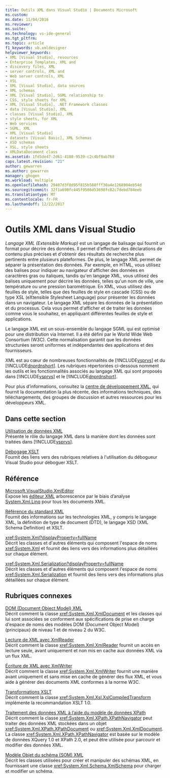 ```yaml
---
title: Outils XML dans Visual Studio | Documents Microsoft
ms.custom: 
ms.date: 11/04/2016
ms.reviewer: 
ms.suite: 
ms.technology: vs-ide-general
ms.tgt_pltfrm: 
ms.topic: article
f1_keywords: vb.xmldesigner
helpviewer_keywords:
- XML [Visual Studio], resources
- Enterprise Templates, XML and
- discovery files, XML
- server controls, XML and
- Web server controls, XML
- XSL
- XML [Visual Studio], data sources
- XML schemas
- XML [Visual Studio], SGML relationship to
- CSS, style sheets for XML
- XML [Visual Studio], .NET Framework classes
- data [Visual Studio], XML
- classes [Visual Studio], XML
- style sheets, for XML
- Web services
- SGML, XML
- XML [Visual Studio]
- datasets [Visual Basic], XML Schemas
- XSD schemas
- XSL, style sheets
- XMLDataDocument class
ms.assetid: 1fd5de47-2d61-4180-9539-c2c4bf9ab768
caps.latest.revision: "21"
author: gewarren
ms.author: gewarren
manager: ghogen
ms.workload: multiple
ms.openlocfilehash: 29407d3f8d95f815b588fff30a4e1268904eb54d
ms.sourcegitcommit: 32f1a690fc445f9586d53698fc82c7debd784eeb
ms.translationtype: MT
ms.contentlocale: fr-FR
ms.lasthandoff: 12/22/2017
---
```

# <a name="xml-tools-in-visual-studio"></a>Outils XML dans Visual Studio
*Langage XML (Extensible Markup)* est un langage de balisage qui fournit un format pour décrire des données. Il permet d'effectuer des déclarations de contenu plus précises et d'obtenir des résultats de recherche plus pertinents entre plusieurs plateformes. De plus, le langage XML permet de séparer la présentation des données. Par exemple, en HTML, vous utilisez des balises pour indiquer au navigateur d'afficher des données en caractères gras ou italiques, tandis qu'en langage XML, vous utilisez des balises uniquement pour décrire les données, telles qu'un nom de ville, une température ou une pression barométrique. En XML, vous utilisez des feuilles de style, telles que des feuilles de style en cascade (CSS) ou de type XSL (eXtensible Stylesheet Language) pour présenter les données dans un navigateur. Le langage XML sépare les données de la présentation et du processus. Cela vous permet d'afficher et de traiter les données comme vous le souhaitez, en appliquant différentes feuilles de style et applications.  
  
 Le langage XML est un sous-ensemble du langage SGML qui est optimisé pour une distribution via Internet. Il a été défini par le World Wide Web Consortium (W3C). Cette normalisation garantit que les données structurées seront uniformes et indépendantes des applications et des fournisseurs.  
  
 XML est au cœur de nombreuses fonctionnalités de [!INCLUDE[vsprvs](../code-quality/includes/vsprvs_md.md)] et du [!INCLUDE[dnprdnshort](../code-quality/includes/dnprdnshort_md.md)]. Les rubriques répertoriées ci-dessous nomment les outils et les fonctionnalités associés au langage XML qui sont proposés dans [!INCLUDE[vsprvs](../code-quality/includes/vsprvs_md.md)] et le [!INCLUDE[dnprdnshort](../code-quality/includes/dnprdnshort_md.md)].  
  
 Pour plus d’informations, consultez la [centre de développement XML](http://go.microsoft.com/fwlink/?LinkID=100176), qui fournit la documentation la plus récente, des informations techniques, des téléchargements, des groupes de discussion et autres ressources pour les développeurs XML.  
  
## <a name="in-this-section"></a>Dans cette section  
 [Utilisation de données XML](../xml-tools/working-with-xml-data.md)  
 Présente le rôle du langage XML dans la manière dont les données sont traitées dans [!INCLUDE[vsprvs](../code-quality/includes/vsprvs_md.md)].  
  
 [Débogage XSLT](../xml-tools/debugging-xslt.md)  
 Fournit des liens vers des rubriques relatives à l'utilisation du débogueur Visual Studio pour déboguer XSLT.  
  
## <a name="reference"></a>Référence  
 [Microsoft.VisualStudio.XmlEditor](http://go.microsoft.com/fwlink/?LinkID=165699)  
 Expose les [éditeur XML](http://go.microsoft.com/fwlink/?LinkId=228249) arborescence par le biais d’analyse [System.Xml.Linq](http://go.microsoft.com/fwlink/?LinkId=228250) pour tous les documents XML.  
  
 [Référence du standard XML](http://msdn.microsoft.com/en-us/79c78508-c9d0-423a-a00f-672e855de401)  
 Fournit des informations sur les technologies XML, y compris le langage XML, la définition de type de document (DTD), le langage XSD (XML Schema Definition) et XSLT.  
  
 <xref:System.Xml?displayProperty=fullName>  
 Décrit les classes et d'autres éléments qui composent l'espace de noms <xref:System.Xml> et fournit des liens vers des informations plus détaillées sur chaque élément.  
  
 <xref:System.Xml.Serialization?displayProperty=fullName>  
 Décrit les classes et d'autres éléments qui composent l'espace de noms <xref:System.Xml.Serialization> et fournit des liens vers des informations plus détaillées sur chaque élément.  
  
## <a name="related-sections"></a>Rubriques connexes  
 [DOM (Document Object Model) XML](/dotnet/standard/data/xml/xml-document-object-model-dom)  
 Décrit comment la classe <xref:System.Xml.XmlDocument> et les classes qui lui sont associées se conforment aux spécifications de prise en charge d'espace de noms des modèles DOM (Document Object Model) (principaux) de niveau 1 et de niveau 2 du W3C.  
  
 [Lecture de XML avec XmlReader](http://msdn.microsoft.com/en-us/3029834c-a27e-4331-b7aa-711924062182)  
 Décrit comment la classe <xref:System.Xml.XmlReader> fournit un accès en lecture seule, avant uniquement et non mis en cache aux données XML via un flux XML.  
  
 [Écriture de XML avec XmlWriter](http://msdn.microsoft.com/en-us/ea41f72c-e1d3-4e0a-ab0f-f0eb1c27ab86)  
 Décrit comment la classe <xref:System.Xml.XmlWriter> fournit une manière avant uniquement et sans mise en cache de générer des flux XML, et vous aide à générer des documents XML conformes à la norme W3C.  
  
 [Transformations XSLT](/dotnet/standard/data/xml/xslt-transformations)  
 Décrit comment la classe <xref:System.Xml.Xsl.XslCompiledTransform> implémente la recommandation XSLT 1.0.  
  
 [Traitement des données XML à l’aide du modèle de données XPath](/dotnet/standard/data/xml/process-xml-data-using-the-xpath-data-model)  
 Décrit comment la classe <xref:System.Xml.XPath.XPathNavigator> peut traiter des données XML stockées dans un objet <xref:System.Xml.XPath.XPathDocument> ou <xref:System.Xml.XmlDocument>. La classe <xref:System.Xml.XPath.XPathNavigator> est basée sur le modèle de données XQuery 1.0 et XPath 2.0, et peut être utilisée pour parcourir et modifier des données XML.  
  
 [Modèle Objet du schéma (SOM) XML](/dotnet/standard/data/xml/xml-schema-object-model-som)  
 Décrit les classes utilisées pour créer et manipuler des schémas XML, en fournissant une classe <xref:System.Xml.Schema.XmlSchema> pour charger et modifier un schéma.